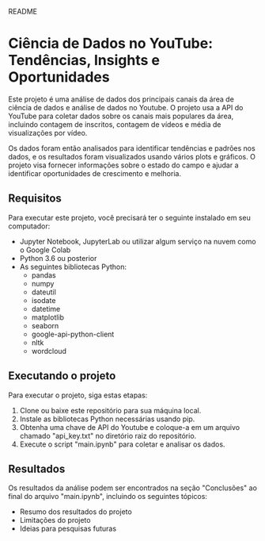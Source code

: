 README

# Ciência de Dados no YouTube: Tendências, Insights e Oportunidades

Este projeto é uma análise de dados dos principais canais da área de ciência de dados e análise de dados no Youtube. O projeto usa a API do YouTube para coletar
dados sobre os canais mais populares da área, incluindo contagem de inscritos, contagem de vídeos e média de visualizações por vídeo.

Os dados foram então analisados ​​para identificar tendências e padrões nos dados, e os resultados foram visualizados usando vários plots e gráficos. O projeto
visa fornecer informações sobre o estado do campo e ajudar a identificar oportunidades de crescimento e melhoria.

## Requisitos

Para executar este projeto, você precisará ter o seguinte instalado em seu computador:

- Jupyter Notebook, JupyterLab ou utilizar algum serviço na nuvem como o Google Colab
- Python 3.6 ou posterior
- As seguintes bibliotecas Python:
    - pandas
    - numpy
    - dateutil
    - isodate
    - datetime
    - matplotlib
    - seaborn
    - google-api-python-client
    - nltk
    - wordcloud

## Executando o projeto

Para executar o projeto, siga estas etapas:

1. Clone ou baixe este repositório para sua máquina local.
2. Instale as bibliotecas Python necessárias usando pip.
3. Obtenha uma chave de API do Youtube e coloque-a em um arquivo chamado "api_key.txt" no diretório raiz do repositório.
4. Execute o script "main.ipynb" para coletar e analisar os dados.

## Resultados

Os resultados da análise podem ser encontrados na seção "Conclusões" ao final do arquivo "main.ipynb", incluindo os seguintes tópicos:

- Resumo dos resultados do projeto
- Limitações do projeto
- Ideias para pesquisas futuras
